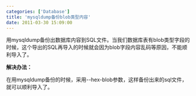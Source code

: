 ```yaml
---
categories: ['Database']
title: 'mysqldump备份blob类型内容'
date: 2011-03-30 15:09:00
---
```

用mysqldump备份出数据库内容到SQL文件。当我们数据库表有blob类型字段的时候，这个导出的SQL再导入的时候就会因为blob字段内容乱码等原因，不能顺利导入了。

**解决办法：**

在用mysqldump备份的时候，采用--hex-blob参数，这样备份出来的sql文件，就可以顺利导入了。
